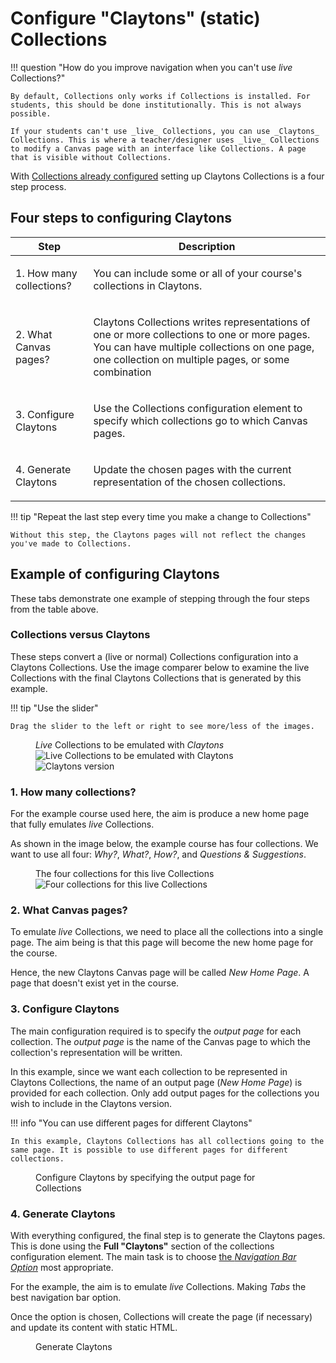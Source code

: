 # Configure "Claytons" (static) Collections

!!! question "How do you improve navigation when you can't use _live_ Collections?"

    By default, Collections only works if Collections is installed. For students, this should be done institutionally. This is not always possible.

    If your students can't use _live_ Collections, you can use _Claytons_ Collections. This is where a teacher/designer uses _live_ Collections to modify a Canvas page with an interface like Collections. A page that is visible without Collections.

With [Collections already configured](./overview.md) setting up Claytons Collections is a four step process.

## Four steps to configuring Claytons

| Step | Description |
| ---- | ----------- |
| 1. How many collections? | <p>You can include some or all of your course's collections in Claytons.</p> |
| 2. What Canvas pages? | <p>Claytons Collections writes representations of one or more collections to one or more pages. You can have multiple collections on one page, one collection on multiple pages, or some combination</p> |
| 3. Configure Claytons | <p>Use the Collections configuration element to specify which collections go to which Canvas pages. </p> |
| 4. Generate Claytons | <p>Update the chosen pages with the current representation of the chosen collections.</p> |

!!! tip "Repeat the last step every time you make a change to Collections"

    Without this step, the Claytons pages will not reflect the changes you've made to Collections.

## Example of configuring Claytons

These tabs demonstrate one example of stepping through the four steps from the table above. 

### Collections versus Claytons

These steps convert a (live or normal) Collections configuration into a Claytons Collections. Use the image comparer below to examine the live Collections with the final Claytons Collections that is generated by this example.

!!! tip "Use the slider"

    Drag the slider to the left or right to see more/less of the images.

<figure markdown>
<figcaption><em>Live</em> Collections to be emulated with <em>Claytons</em></figcaption>
<sl-image-comparer>
    <img slot="after" src="../images/afterCollections.gif" alt="Live Collections to be emulated with Claytons">
    <img slot="before" src="../images/afterClaytons.gif" alt="Claytons version">
</sl-image-comparer>
</figure>


### 1. How many collections?

For the example course used here, the aim is produce a new home page that fully emulates _live_ Collections.
    
As shown in the image below, the example course has four collections. We want to use all four: _Why?_, _What?_, _How?_, and _Questions & Suggestions_.

<figure markdown>
<figcaption>The four collections for this live Collections</figcaption>
<img src="../images/fourCollections.png" alt="Four collections for this live Collections" />
</figure>



### 2. What Canvas pages?

To emulate _live_ Collections, we need to place all the collections into a single page. The aim being is that this page will become the new home page for the course.

Hence, the new Claytons Canvas page will be called _New Home Page_. A page that doesn't exist yet in the course.
    
### 3. Configure Claytons

The main configuration required is to specify the _output page_ for each collection. The _output page_ is the name of the Canvas page to which the collection's representation will be written.

In this example, since we want each collection to be represented in Claytons Collections, the name of an output page (_New Home Page_) is provided for each collection. Only add output pages for the collections you wish to include in the Claytons version.

!!! info "You can use different pages for different Claytons"

    In this example, Claytons Collections has all collections going to the same page. It is possible to use different pages for different collections.

<figure markdown>
<figcaption>Configure Claytons by specifying the output page for Collections</figcaption>
<sl-animated-image src="../images/configureClaytons.gif" alt="Configure Claytons by specifying the output page for Collections">
</figure>

### 4. Generate Claytons

With everything configured, the final step is to generate the Claytons pages. This is done using the **Full "Claytons"** section of the collections configuration element. The main task is to choose [the _Navigation Bar Option_](../reference/conceptual-model/representations/claytons/overview.md#navigation-bar-options) most appropriate.

For the example, the aim is to emulate _live_ Collections. Making _Tabs_ the best navigation bar option.

Once the option is chosen, Collections will create the page (if necessary) and update its content with static HTML.

<figure markdown>
<figcaption>Generate Claytons</figcaption>
<sl-animated-image src="../images/generateClaytons.gif" alt="Generate Claytons">
</figure>

